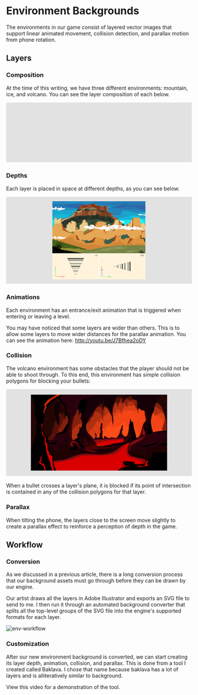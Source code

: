 # Environment Backgrounds

The environments in our game consist of layered vector images that support
linear animated movement, collision detection, and parallax motion from phone
rotation.

## Layers

### Composition

At the time of this writing, we have three different environments: mountain,
ice, and volcano.  You can see the layer composition of each below.

![env-types](img/env-types.gif)

### Depths

Each layer is placed in space at different depths, as you can see below.

![env-depth.gif](img/env-depth.gif)

### Animations

Each environment has an entrance/exit animation that is triggered when entering
or leaving a level.

You may have noticed that some layers are wider than others.  This is to allow
some layers to move wider distances for the parallax animation.  You can see
the animation here: <http://youtu.be/J7Bfhea2oDY>

### Collision

The volcano environment has some obstacles that the player should not be able
to shoot through.  To this end, this environment has simple collision polygons
for blocking your bullets:

![env-collision](img/env-collision.gif)

When a bullet crosses a layer's plane, it is blocked if its point of
intersection is contained in any of the collision polygons for that layer.

### Parallax

When tilting the phone, the layers close to the screen move slightly to create
a parallax effect to reinforce a perception of depth in the game.

## Workflow

### Conversion

As we discussed in a previous article, there is a long conversion process that
our background assets must go through before they can be drawn by our engine.

Our artist draws all the layers in Adobe Illustrator and exports an SVG file to
send to me.  I then run it through an automated background converter that
splits all the top-level groups of the SVG file into the engine's supported
formats for each layer.

![env-workflow](img/env-workflow.png)

### Customization

After our new environment background is converted, we can start creating its
layer depth, animation, collision, and parallax.  This is done from a tool I
created called Baklava.  I chose that name because baklava has a lot of layers
and is alliteratively similar to background.

View this video for a demonstration of the tool.
